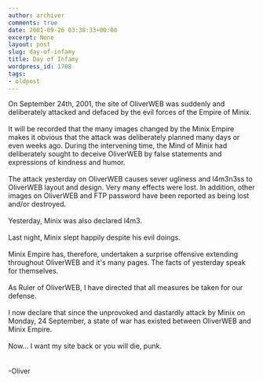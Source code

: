 ```yaml
---
author: archiver
comments: true
date: 2001-09-26 03:38:33+00:00
excerpt: None
layout: post
slug: day-of-infamy
title: Day of Infamy
wordpress_id: 1708
tags:
- oldpost
---
```


On September 24th, 2001, the site of OliverWEB was suddenly and deliberately attacked and defaced by the evil forces of the Empire of Minix.<br /><br />It will be recorded that the many images changed by the Minix Empire makes it obvious that the attack was deliberately planned many days or even weeks ago. During the intervening time, the Mind of Minix had deliberately sought to deceive OliverWEB by false statements and expressions of kindness and humor.<br /><br />The attack yesterday on OliverWEB causes sever ugliness and l4m3n3ss to OliverWEB layout and design. Very many effects were lost. In addition, other images on OliverWEB and FTP password have been reported as being lost and/or destroyed.<br /><br />Yesterday, Minix was also declared l4m3.<br /><br />Last night, Minix slept happily despite his evil doings.<br /><br />Minix Empire has, therefore, undertaken a surprise offensive extending throughout OliverWEB and it's many pages. The facts of yesterday speak for themselves.<br /><br />As Ruler of OliverWEB, I have directed that all measures be taken for our defense.<br /><br />I now declare that since the unprovoked and dastardly attack by Minix on Monday, 24 September, a state of war has existed between OliverWEB and Minix Empire.<br /><br />Now... I want my site back or you will die, punk.<br /><br /><br />-Oliver